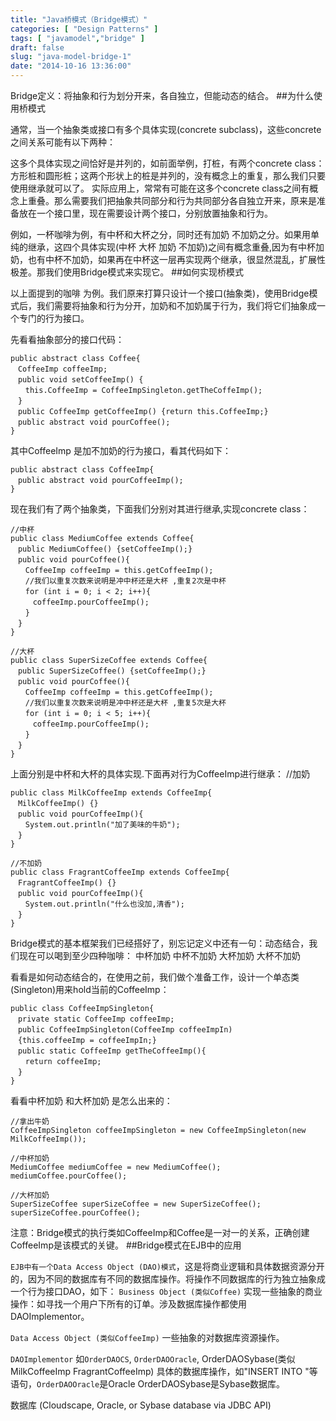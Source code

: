 ```yaml
---
title: "Java桥模式（Bridge模式）"
categories: [ "Design Patterns" ]
tags: [ "javamodel","bridge" ]
draft: false
slug: "java-model-bridge-1"
date: "2014-10-16 13:36:00"
---
```


Bridge定义：将抽象和行为划分开来，各自独立，但能动态的结合。
##为什么使用桥模式

通常，当一个抽象类或接口有多个具体实现(concrete subclass)，这些concrete之间关系可能有以下两种：


<!--more-->


这多个具体实现之间恰好是并列的，如前面举例，打桩，有两个concrete class：方形桩和圆形桩；这两个形状上的桩是并列的，没有概念上的重复，那么我们只要使用继承就可以了。
实际应用上，常常有可能在这多个concrete class之间有概念上重叠。那么需要我们把抽象共同部分和行为共同部分各自独立开来，原来是准备放在一个接口里，现在需要设计两个接口，分别放置抽象和行为。

例如，一杯咖啡为例，有中杯和大杯之分，同时还有加奶 不加奶之分。如果用单纯的继承，这四个具体实现(中杯 大杯 加奶 不加奶)之间有概念重叠,因为有中杯加奶，也有中杯不加奶，如果再在中杯这一层再实现两个继承，很显然混乱，扩展性极差。那我们使用Bridge模式来实现它。
##如何实现桥模式

以上面提到的咖啡 为例。我们原来打算只设计一个接口(抽象类)，使用Bridge模式后，我们需要将抽象和行为分开，加奶和不加奶属于行为，我们将它们抽象成一个专门的行为接口。

先看看抽象部分的接口代码：

    public abstract class Coffee{
    　CoffeeImp coffeeImp;
    　public void setCoffeeImp() {
    　　this.CoffeeImp = CoffeeImpSingleton.getTheCoffeImp();
    　}
    　public CoffeeImp getCoffeeImp() {return this.CoffeeImp;}
    　public abstract void pourCoffee();
    }

其中CoffeeImp 是加不加奶的行为接口，看其代码如下：

    public abstract class CoffeeImp{
    　public abstract void pourCoffeeImp();
    }

现在我们有了两个抽象类，下面我们分别对其进行继承,实现concrete class：

    //中杯
    public class MediumCoffee extends Coffee{
    　public MediumCoffee() {setCoffeeImp();}
    　public void pourCoffee(){
    　　CoffeeImp coffeeImp = this.getCoffeeImp();
    　　//我们以重复次数来说明是冲中杯还是大杯 ,重复2次是中杯
    　　for (int i = 0; i < 2; i++){
    　　　coffeeImp.pourCoffeeImp();
    　　}
    　}
    }

    //大杯
    public class SuperSizeCoffee extends Coffee{
    　public SuperSizeCoffee() {setCoffeeImp();}
    　public void pourCoffee(){
    　　CoffeeImp coffeeImp = this.getCoffeeImp();
    　　//我们以重复次数来说明是冲中杯还是大杯 ,重复5次是大杯
    　　for (int i = 0; i < 5; i++){
    　　　coffeeImp.pourCoffeeImp();
    　　}
    　}
    }

上面分别是中杯和大杯的具体实现.下面再对行为CoffeeImp进行继承：
//加奶

    public class MilkCoffeeImp extends CoffeeImp{
    　MilkCoffeeImp() {}
    　public void pourCoffeeImp(){
    　　System.out.println("加了美味的牛奶");
    　}
    }

    //不加奶
    public class FragrantCoffeeImp extends CoffeeImp{
    　FragrantCoffeeImp() {}
    　public void pourCoffeeImp(){
    　　System.out.println("什么也没加,清香");
    　}
    }

Bridge模式的基本框架我们已经搭好了，别忘记定义中还有一句：动态结合，我们现在可以喝到至少四种咖啡：
中杯加奶
中杯不加奶
大杯加奶
大杯不加奶

看看是如何动态结合的，在使用之前，我们做个准备工作，设计一个单态类(Singleton)用来hold当前的CoffeeImp：

    public class CoffeeImpSingleton{
    　private static CoffeeImp coffeeImp;
    　public CoffeeImpSingleton(CoffeeImp coffeeImpIn)
    　{this.coffeeImp = coffeeImpIn;}
    　public static CoffeeImp getTheCoffeeImp(){
    　　return coffeeImp;
    　}
    }

看看中杯加奶 和大杯加奶 是怎么出来的：

    //拿出牛奶
    CoffeeImpSingleton coffeeImpSingleton = new CoffeeImpSingleton(new MilkCoffeeImp());
    
    //中杯加奶
    MediumCoffee mediumCoffee = new MediumCoffee();
    mediumCoffee.pourCoffee();
    
    //大杯加奶
    SuperSizeCoffee superSizeCoffee = new SuperSizeCoffee();
    superSizeCoffee.pourCoffee();

注意：Bridge模式的执行类如CoffeeImp和Coffee是一对一的关系，正确创建CoffeeImp是该模式的关键。
##Bridge模式在EJB中的应用

`EJB中有一个Data Access Object (DAO)模式`，这是将商业逻辑和具体数据资源分开的，因为不同的数据库有不同的数据库操作。将操作不同数据库的行为独立抽象成一个行为接口DAO，如下：
`Business Object (类似Coffee)`
实现一些抽象的商业操作：如寻找一个用户下所有的订单。涉及数据库操作都使用DAOImplementor。
 
`Data Access Object (类似CoffeeImp)`
一些抽象的对数据库资源操作。
 
`DAOImplementor` 如`OrderDAOCS`, `OrderDAOOracle`, OrderDAOSybase(类似MilkCoffeeImp FragrantCoffeeImp)
具体的数据库操作，如"INSERT INTO "等语句，`OrderDAOOracle`是Oracle OrderDAOSybase是Sybase数据库。
 
数据库 (Cloudscape, Oracle, or Sybase database via JDBC API)

